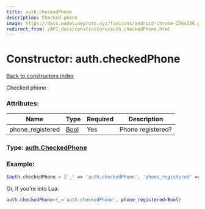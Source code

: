 ```yaml
---
title: auth.checkedPhone
description: Checked phone
image: https://docs.madelineproto.xyz/favicons/android-chrome-256x256.png
redirect_from: /API_docs/constructors/auth_checkedPhone.html
---
```

# Constructor: auth.checkedPhone  
[Back to constructors index](index.md)



Checked phone

### Attributes:

| Name     |    Type       | Required | Description |
|----------|---------------|----------|-------------|
|phone\_registered|[Bool](../types/Bool.md) | Yes|Phone registered?|



### Type: [auth.CheckedPhone](../types/auth.CheckedPhone.md)


### Example:

```php
$auth.checkedPhone = ['_' => 'auth.checkedPhone', 'phone_registered' => Bool];
```  


Or, if you're into Lua:

```lua
auth.checkedPhone={_='auth.checkedPhone', phone_registered=Bool}

```


